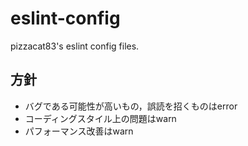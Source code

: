 # eslint-config
pizzacat83's eslint config files.

## 方針
- バグである可能性が高いもの，誤読を招くものはerror
- コーディングスタイル上の問題はwarn
- パフォーマンス改善はwarn
